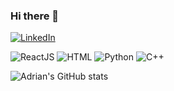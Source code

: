 ### Hi there 👋

[![LinkedIn](https://img.shields.io/badge/LinkedIn-Profile-blue?logo=linkedin)](https://www.linkedin.com/in/conea-adrian/)

![ReactJS](https://img.shields.io/badge/-ReactJS-61DAFB?logo=react&logoColor=white&style=for-the-badge) ![HTML](https://img.shields.io/badge/-HTML5-E34F26?logo=html5&logoColor=white&style=for-the-badge) ![Python](https://img.shields.io/badge/-Python-3776AB?logo=python&logoColor=white&style=for-the-badge) ![C++](https://img.shields.io/badge/-C++-00599C?logo=c%2B%2B&logoColor=white&style=for-the-badge)

![Adrian's GitHub stats](https://github-readme-stats.vercel.app/api?username=ConeaAdrian&show_icons=true&theme=radical)


<!--
**ConeaAdrian/ConeaAdrian** is a ✨ _special_ ✨ repository because its `README.md` (this file) appears on your GitHub profile.




Here are some ideas to get you started:

- 🔭 I’m currently working on ...
- 🌱 I’m currently learning ...
- 👯 I’m looking to collaborate on ...
- 🤔 I’m looking for help with ...
- 💬 Ask me about ...
- 📫 How to reach me: ...
- 😄 Pronouns: ...
- ⚡ Fun fact: ...
-->
